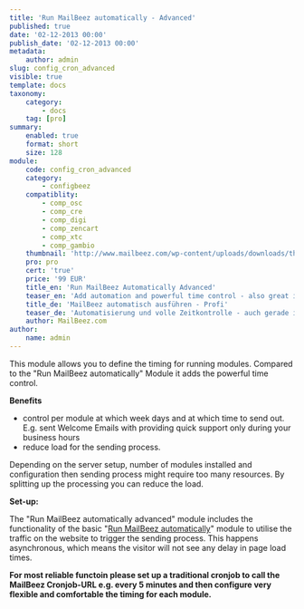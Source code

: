 ```yaml
---
title: 'Run MailBeez automatically - Advanced'
published: true
date: '02-12-2013 00:00'
publish_date: '02-12-2013 00:00'
metadata:
    author: admin
slug: config_cron_advanced
visible: true
template: docs
taxonomy:
    category:
        - docs
    tag: [pro]
summary:
    enabled: true
    format: short
    size: 128
module:
    code: config_cron_advanced
    category:
        - configbeez
    compatiblity:
        - comp_osc
        - comp_cre
        - comp_digi
        - comp_zencart
        - comp_xtc
        - comp_gambio
    thumbnail: 'http://www.mailbeez.com/wp-content/uploads/downloads/thumbnails/2013/12/icon_cron_64.png'
    pro: pro
    cert: 'true'
    price: '99 EUR'
    title_en: 'Run MailBeez Automatically Advanced'
    teaser_en: 'Add automation and powerful time control - also great in combination with traditional cronjobs'
    title_de: 'MailBeez automatisch ausführen - Profi'
    teaser_de: 'Automatisierung und volle Zeitkontrolle - auch gerade in Kombination mit traditionellen Cronjobs'
    author: MailBeez.com
author:
    name: admin
---
```


This module allows you to define the timing for running modules. Compared to the "Run MailBeez automatically" Module it adds the powerful time control.

**Benefits**

- control per module at which week days and at which time to send out. E.g. sent Welcome Emails with providing quick support only during your business hours
- reduce load for the sending process.  


Depending on the server setup, number of modules installed and configuration then sending process might require too many resources. By splitting up the processing you can reduce the load.



**Set-up:**

The "Run MailBeez automatically advanced" module includes the functionality of the basic "[Run MailBeez automatically](/documentation/configbeez/config_cron_simple)" module to utilise the traffic on the website to trigger the sending process. This happens asynchronous, which means the visitor will not see any delay in page load times.

**For most reliable functoin please set up a traditional cronjob to call the MailBeez Cronjob-URL e.g. every 5 minutes and then configure very flexible and comfortable the timing for each module.**
